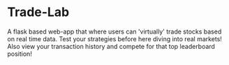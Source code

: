 # Trade-Lab
A flask based web-app that where users can 'virtually' trade stocks based on real time data.
Test your strategies before here diving into real markets!
Also view your transaction history and compete for that top leaderboard position!
